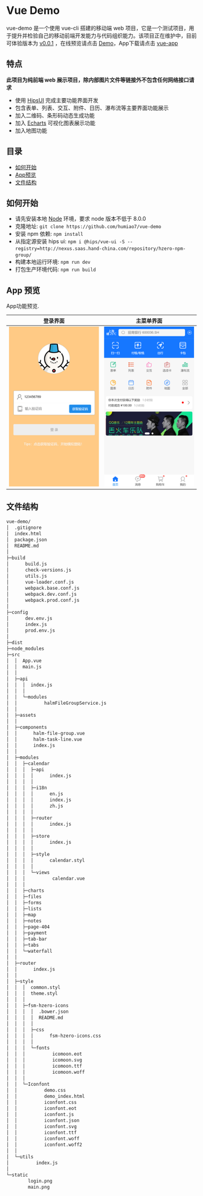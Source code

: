
# Vue Demo

vue-demo 是一个使用 vue-cli 搭建的移动端 web 项目，它是一个测试项目，用于提升并检验自己的移动前端开发能力与代码组织能力。该项目正在维护中，目前可体验版本为 [v0.0.1](https://humiao7.github.io/vue-demo.github.io/#/) ，在线预览请点击 [Demo](https://humiao7.github.io/vue-demo.github.io/#/)，App下载请点击 [vue-app](https://www.pgyer.com/DPPU)


## 特点
**此项目为纯前端 web 展示项目，除内部图片文件等链接外不包含任何网络接口请求**

* 使用 [HipsUI](http://hippius-ui.hips.hand-china.com/#/zh-CN/quickstart) 完成主要功能界面开发
* 包含表单、列表、交互、附件、日历、瀑布流等主要界面功能展示
* 加入二维码、条形码动态生成功能
* 加入 [Echarts](https://echarts.apache.org/zh/index.html) 可视化图表展示功能
* 加入地图功能

## 目录
 - [如何开始](#如何开始)
 - [App预览](#App预览)
 - [文件结构](#文件结构)


## 如何开始

* 请先安装本地 [Node](https://nodejs.org/en/) 环境，要求 node 版本不低于 8.0.0
* 克隆地址: `git clone https://github.com/humiao7/vue-demo`
* 安装 npm 依赖: `npm install`
* 从指定源安装 hips ui: `npm i @hips/vue-ui -S --registry=http://nexus.saas.hand-china.com/repository/hzero-npm-group/`
* 构建本地运行环境: `npm run dev`
* 打包生产环境代码: `npm run build`

## App 预览

App功能预览.

|                  登录界面                  |                主菜单界面                |
| :----------------------------------------: | :--------------------------------------: |
| <img src="./static/login.png" width="300" alt="Login"> | <img src="./static/main.png" width="300" alt="Main"> |


## 文件结构

```
vue-demo/
│  .gitignore
│  index.html
│  package.json
│  README.md
│  
├─build
│      build.js
│      check-versions.js
│      utils.js
│      vue-loader.conf.js
│      webpack.base.conf.js
│      webpack.dev.conf.js
│      webpack.prod.conf.js
│      
├─config
│      dev.env.js
│      index.js
│      prod.env.js
│      
├─dist            
├─node_modules                
├─src
│  │  App.vue
│  │  main.js
│  │  
│  ├─api
│  │  │  index.js
│  │  │  
│  │  └─modules
│  │          halmFileGroupService.js
│  │          
│  ├─assets     
│  │     
│  ├─components
│  │      halm-file-group.vue
│  │      halm-task-line.vue
│  │      index.js
│  │      
│  ├─modules
│  │  ├─calendar
│  │  │  ├─api
│  │  │  │      index.js
│  │  │  │      
│  │  │  ├─i18n
│  │  │  │      en.js
│  │  │  │      index.js
│  │  │  │      zh.js
│  │  │  │      
│  │  │  ├─router
│  │  │  │      index.js
│  │  │  │      
│  │  │  ├─store
│  │  │  │      index.js
│  │  │  │      
│  │  │  ├─style
│  │  │  │      calendar.styl
│  │  │  │      
│  │  │  └─views
│  │  │          calendar.vue
│  │  │          
│  │  ├─charts       
│  │  ├─files        
│  │  ├─forms         
│  │  ├─lists       
│  │  ├─map         
│  │  ├─notes      
│  │  ├─page-404        
│  │  ├─payment         
│  │  ├─tab-bar         
│  │  ├─tabs         
│  │  └─waterfall  
│  │  
│  ├─router
│  │      index.js
│  │      
│  ├─style
│  │  │  common.styl
│  │  │  theme.styl
│  │  │  
│  │  ├─fsm-hzero-icons
│  │  │  │  .bower.json
│  │  │  │  README.md
│  │  │  │  
│  │  │  ├─css
│  │  │  │      fsm-hzero-icons.css
│  │  │  │      
│  │  │  └─fonts
│  │  │          icomoon.eot
│  │  │          icomoon.svg
│  │  │          icomoon.ttf
│  │  │          icomoon.woff
│  │  │          
│  │  └─Iconfont
│  │          demo.css
│  │          demo_index.html
│  │          iconfont.css
│  │          iconfont.eot
│  │          iconfont.js
│  │          iconfont.json
│  │          iconfont.svg
│  │          iconfont.ttf
│  │          iconfont.woff
│  │          iconfont.woff2
│  │          
│  └─utils
│          index.js
│          
└─static
        login.png
        main.png
```
